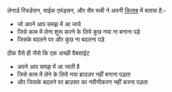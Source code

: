 
लेनार्ड रिचर्डसन, माईक एमंड्सन, और सैम रूबी ने अपनी [किताब](http://restfulwebapis.com/) में बताया है:-
*	जो अपने आप समझ में आ जाये
*	जिसे काम में लेना शुरू करने के लिये कुछ नया ना बनाना पड़े
*	जिसके बदलने पर और कुछ ना बदलना पड़े

ठीक वैसे ही जैसे कि एक अच्छी वैबसाईट
* अपने आप समझ में आ जाती है
* जिसे काम में लेने के लिये नया ब्राउज़र नहीं बनाना पड़ता
* और जिसके बदलने पर ब्राउसर का नवीनीकरण नहीं करना पड़ता
